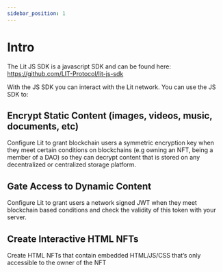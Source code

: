 ```yaml
---
sidebar_position: 1
---
```


# Intro

The Lit JS SDK is a javascript SDK and can be found here: https://github.com/LIT-Protocol/lit-js-sdk

With the JS SDK you can interact with the Lit network. You can use the JS SDK to:

## Encrypt Static Content (images, videos, music, documents, etc)

Configure Lit to grant blockchain users a symmetric encryption key when they meet certain conditions on blockchains (e.g owning an NFT, being a member of a DAO) so they can decrypt content that is stored on any decentralized or centralized storage platform.

## Gate Access to Dynamic Content

Configure Lit to grant users a network signed JWT when they meet blockchain based conditions and check the validity of this token with your server.

## Create Interactive HTML NFTs

Create HTML NFTs that contain embedded HTML/JS/CSS that’s only accessible to the owner of the NFT
